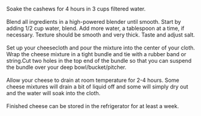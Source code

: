 Soake the cashews for 4 hours in 3 cups filtered water.
<br/>
<br/>
Blend all ingredients in a high-powered blender until smooth. Start by adding 1/2 cup water, blend. Add more water, a tablespoon at a time, if necessary. Texture should be smooth and very thick. Taste and adjust salt.
<br/>
<br/>
Set up your cheesecloth and pour the mixture into the center of your cloth. Wrap the cheese mixture in a tight bundle and tie with a rubber band or string.Cut two holes in the top end of the bundle so that you can suspend the bundle over your deep bowl/bucket/pitcher.
<br/>
<br/>
Allow your cheese to drain at room temperature for 2-4 hours. Some cheese mixtures will drain a bit of liquid off and some will simply dry out and the water will soak into the cloth.
<br/>
<br/>
Finished cheese can be stored in the refrigerator for at least a week.
